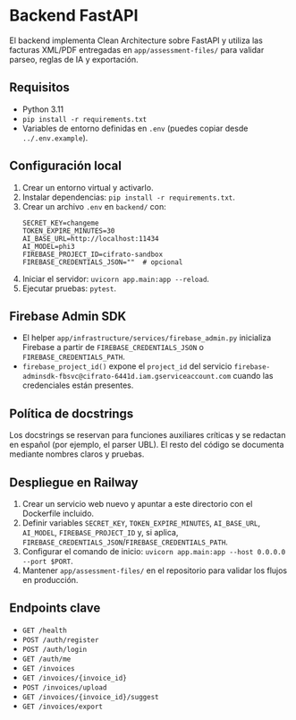 # Backend FastAPI

El backend implementa Clean Architecture sobre FastAPI y utiliza las facturas XML/PDF entregadas en `app/assessment-files/` para validar parseo, reglas de IA y exportación.

## Requisitos
- Python 3.11
- `pip install -r requirements.txt`
- Variables de entorno definidas en `.env` (puedes copiar desde `../.env.example`).

## Configuración local
1. Crear un entorno virtual y activarlo.
2. Instalar dependencias: `pip install -r requirements.txt`.
3. Crear un archivo `.env` en `backend/` con:
   ```env
   SECRET_KEY=changeme
   TOKEN_EXPIRE_MINUTES=30
   AI_BASE_URL=http://localhost:11434
   AI_MODEL=phi3
   FIREBASE_PROJECT_ID=cifrato-sandbox
   FIREBASE_CREDENTIALS_JSON=""  # opcional
   ```
4. Iniciar el servidor: `uvicorn app.main:app --reload`.
5. Ejecutar pruebas: `pytest`.

## Firebase Admin SDK
- El helper `app/infrastructure/services/firebase_admin.py` inicializa Firebase a partir de `FIREBASE_CREDENTIALS_JSON` o `FIREBASE_CREDENTIALS_PATH`.
- `firebase_project_id()` expone el `project_id` del servicio `firebase-adminsdk-fbsvc@cifrato-6441d.iam.gserviceaccount.com` cuando las credenciales están presentes.

## Política de docstrings
Los docstrings se reservan para funciones auxiliares críticas y se redactan en español (por ejemplo, el parser UBL). El resto del código se documenta mediante nombres claros y pruebas.

## Despliegue en Railway
1. Crear un servicio web nuevo y apuntar a este directorio con el Dockerfile incluido.
2. Definir variables `SECRET_KEY`, `TOKEN_EXPIRE_MINUTES`, `AI_BASE_URL`, `AI_MODEL`, `FIREBASE_PROJECT_ID` y, si aplica, `FIREBASE_CREDENTIALS_JSON`/`FIREBASE_CREDENTIALS_PATH`.
3. Configurar el comando de inicio: `uvicorn app.main:app --host 0.0.0.0 --port $PORT`.
4. Mantener `app/assessment-files/` en el repositorio para validar los flujos en producción.

## Endpoints clave
- `GET /health`
- `POST /auth/register`
- `POST /auth/login`
- `GET /auth/me`
- `GET /invoices`
- `GET /invoices/{invoice_id}`
- `POST /invoices/upload`
- `GET /invoices/{invoice_id}/suggest`
- `GET /invoices/export`
